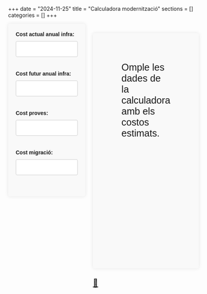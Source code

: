+++
date        = "2024-11-25"
title       = "Calculadora modernització"
sections    = []
categories  = []
+++
<style> 
    #costForm {
        font-family: Arial, sans-serif;
        background-color: #f9f9f9;
        padding: 20px;
        border-radius: 5px;
        box-shadow: 0 0 10px rgba(0, 0, 0, 0.1);
    }

    #costForm label {
        display: block;
        margin-bottom: 10px;
        font-weight: bold;
    }

    #costForm input[type="text"],
    #costForm input[type="number"] {
        width: 100%;
        padding: 10px;
        margin-bottom: 20px;
        border: 1px solid #ccc;
        border-radius: 4px;
        font-size: 1.2em;
    }

    #result {
        font-size: 1.8em;
        font-family: Arial, sans-serif;
        background-color: #f9f9f9;
        padding: 3em;
        border-radius: 5px;
        box-shadow: 0 0 10px rgba(0, 0, 0, 0.1);
        height: 100%;
    }

    .result-value-green{
        color: green;
    }

    .result-value-red{
        color: red;
    }

    .result-value{
        font-weight: bold;
    }

    .row-calc{
        display: flex; 
        justify-content: space-between;        
    }

    .column-calc{
        flex: 1; 
    }

    .column-calc:first-child{
        margin-right: 20px;        
    }

    .share-icon{
        font-size: 1.5em;
    }


    @media (max-width: 768px) {

        #result{
            padding: 1em;
            font-size: 1.5em;
        }

        .row-calc {
            flex-direction: column;
        }

        .column-calc:first-child {
            margin-right: 0;
            margin-bottom: 20px;
        }
    }


</style>


<div class="row-calc">
    <div class="column-calc">
        <form id="costForm">
            <label for="currentCost">Cost actual anual infra:</label>
            <input type="text" id="currentCost" name="currentCost" oninput="calculateCost()"><br><br>
            <label for="futureCost">Cost futur anual infra:</label>
            <input type="text" id="futureCost" name="futureCost" oninput="calculateCost()"><br><br>
            <label for="testCost">Cost proves:</label>
            <input type="text" id="testCost" name="testCost" oninput="calculateCost()"><br><br>
            <label for="migrationCost">Cost migració:</label>
            <input type="text" id="migrationCost" name="migrationCost" oninput="calculateCost()"><br><br>
        </form>
    </div>
    <div class="column-calc">
        <p id="result">Omple les dades de la calculadora amb els costos estimats.</p>
        <span class="share-icon"><a href="#" id="share">🔗</a></span>
    </div>
    
</div>

<script>

    const inputsText = ['currentCost','futureCost','testCost','migrationCost'];

    currencyInput = (e) => {
        let value = e.target.value;
        value = value.replace(/\D/g, '');
        updateURL(e.target.id, value/100);
        value = (value / 100).toLocaleString('ca-ES', { style: 'currency', currency: 'EUR'});    
        e.target.value = value;
    };

    updateURL = (field, value) => {
        const urlParams = new URLSearchParams(window.location.search);
        urlParams.set(field, value);
        const updatedQueryString = urlParams.toString();
        const newUrl = window.location.pathname + '?' + updatedQueryString;
        window.history.replaceState(null, null, newUrl);
        document.getElementById("share").href=window.location;
    }

    window.onload = () => {
        const urlParams = new URLSearchParams(window.location.search);
        let params = false;
        inputsText.forEach((value) => {
            document.getElementById(value).addEventListener('input', currencyInput);
            if(!urlParams.get(value)){
                return;
            }
            document.getElementById(value).value = urlParams.get(value) ? parseFloat(urlParams.get(value)).toLocaleString('ca-ES', { style: 'currency', currency: 'EUR'}) : '';
            params = true;
        });
        
        if(params){
            calculateCost();
        }
    }

    function calculateCost() {

        let currentCost = document.getElementById('currentCost').value !== "" ? parseFloat(document.getElementById('currentCost').value.replace(/\D/g, '')/100) : 0;
        let futureCost = document.getElementById('futureCost').value !== "" ? parseFloat(document.getElementById('futureCost').value.replace(/\D/g, '')/100) : 0;
        let testCost = document.getElementById('testCost').value !== "" ? parseFloat(document.getElementById('testCost').value.replace(/\D/g, '')/100) : 0;
        let migrationCost = document.getElementById('migrationCost').value !== "" ? parseFloat(document.getElementById('migrationCost').value.replace(/\D/g, '')/100) : 0;

        const result = (futureCost - currentCost) + testCost + migrationCost;
        if(document.getElementById('currentCost').value && document.getElementById('futureCost').value){
            document.getElementById('result').innerHTML = 'Diferència de cost AS IS / TO BE: <span class="'+((futureCost - currentCost)<=0?"result-value-green":"result-value-red")+'">' + (futureCost - currentCost).toLocaleString('ca-ES', { style: 'currency', currency: 'EUR' }) + "</span>";
        }

        if(testCost + migrationCost>0){
            document.getElementById('result').innerHTML += '<br /><br /><br />Cost migració + proves: <span class="result-value">' + (testCost + migrationCost).toLocaleString('ca-ES', { style: 'currency', currency: 'EUR' }) + "</span>";
        }


        if (result > 0) {
            const amortizationTime = (testCost + migrationCost) / (futureCost - currentCost);

            if(amortizationTime===Infinity || futureCost>currentCost){
                document.getElementById('result').innerHTML += '<br /><br /><br /><span class="result-time-label">Temps d\'amortització:</span> <span class="result-value">♾️</span>';
                return;
            }

            let years = amortizationTime.toFixed(2);
            years = years < 0 ? years*-1 : years;
            let totalDays = amortizationTime * 365;
            totalDays = totalDays < 0 ? totalDays*-1 : totalDays;
            years = Math.floor(totalDays / 365);
            const months = Math.round((totalDays % 365) / 30);
            const days = Math.round((totalDays % 365) % 30);

            if(amortizationTime!==0){
                document.getElementById('result').innerHTML += '<br /><br /><br /><span class="result-time-label">Temps d\'amortització:</span> <span class="result-value">' + years + (years===1?" any":" anys") + ', ' + months + ' mesos, ' + days + ' dies</span>';
            }

        }else if(result <= 0 && futureCost<currentCost && futureCost>0 && (testCost>0 || migrationCost>0)){
            document.getElementById('result').innerHTML += '<br /><br /><br /><span class="result-time-label">Temps d\'amortització:</span> <span class="result-value result-value-green">&lt;1 any</span>';
        }
    }

   

</script>